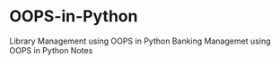 # OOPS-in-Python
Library Management using OOPS in Python
Banking Managemet using OOPS in Python
Notes 
